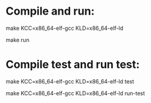 # Compile and run:
make KCC=x86_64-elf-gcc KLD=x86_64-elf-ld

make run
# Compile test and run test:
make KCC=x86_64-elf-gcc KLD=x86_64-elf-ld test

make KCC=x86_64-elf-gcc KLD=x86_64-elf-ld run-test

